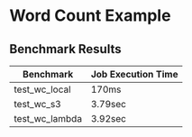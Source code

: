 # Word Count Example

## Benchmark Results

| Benchmark      | Job Execution Time |
|----------------|--------------------|
| test_wc_local  | 170ms              |
| test_wc_s3     | 3.79sec            |
| test_wc_lambda | 3.92sec            |
